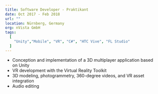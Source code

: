 ```yaml
---
title: Software Developer - Praktikant
date: Oct 2017 - Feb 2018
url: ""
location: Nürnberg, Germany
org: nVista GmbH
tags:
  [
    "Unity","Mobile", "VR", "C#", "HTC Vive", "FL Studio"
  ]
---
```


- Conception and implementation of a 3D multiplayer application based on Unity
- VR development with the Virtual Reality Toolkit
- 3D modeling, photogrammetry, 360-degree videos, and VR asset integration
- Audio editing
